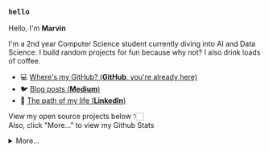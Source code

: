### `hello`


Hello, I'm **Marvin**

I'm a 2nd year Computer Science student currently diving into AI and Data Science. 
I build random projects for fun because why not? 
I also drink loads of coffee.


- 💻  [Where's my GitHub? (**GitHub**, you're already here)](https://github.com/marvinraj)
- 🐦  [Blog posts (**Medium**)](https://medium.com/@marvinraj77/about)
- 🏹  [The path of my life (**LinkedIn**)](https://www.linkedin.com/in/marvin-raj-372021206/)

View my open source projects below 👇🏻<br/>
Also, click "More..." to view my Github Stats

<details>
  <summary>More...</summary>
  <img src="https://github-readme-stats.vercel.app/api?username=marvinraj&show_icons=true&count_private=true&theme=dark" />
  <img src="https://github-readme-streak-stats.herokuapp.com/?user=marvinraj&theme=dark&hide_border=false" />
</details>
